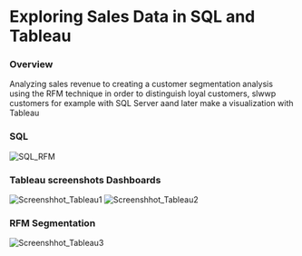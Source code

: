 # Exploring Sales Data in SQL and Tableau





### Overview

 Analyzing sales revenue to creating a customer segmentation analysis using the RFM technique in order to distinguish loyal customers, slwwp customers for example  with SQL Server aand later make a visualization with Tableau
 
 
 
 ### SQL
 ![SQL_RFM](https://user-images.githubusercontent.com/103214799/205338401-8c5a4191-100b-45b9-aa0b-64d87668993b.PNG)

 
 ### Tableau screenshots Dashboards
 
![Screenshhot_Tableau1](https://user-images.githubusercontent.com/103214799/205338347-0b2c1b70-74e6-4811-bee2-3edb2ecfbad3.PNG)
![Screenshhot_Tableau2](https://user-images.githubusercontent.com/103214799/205338349-2cbbb283-6625-42a3-81ed-4dffd94fa79a.PNG)

### RFM Segmentation
![Screenshhot_Tableau3](https://user-images.githubusercontent.com/103214799/205338345-0f9acd01-0d5d-4023-a626-96a102609efa.PNG)
